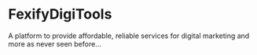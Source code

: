 # FexifyDigiTools
A platform to provide affordable, reliable services for digital marketing and more as never seen before...
